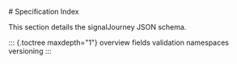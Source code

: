\# Specification Index

This section details the signalJourney JSON schema.

::: {.toctree maxdepth="1"}
overview fields validation namespaces versioning
:::
